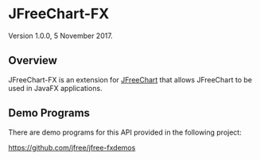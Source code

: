 JFreeChart-FX
=============

Version 1.0.0, 5 November 2017.

Overview
--------
JFreeChart-FX is an extension for [JFreeChart](https://github.com/jfree/jfreechart "JFreeChart Project Page at GitHub") 
that allows JFreeChart to be used in JavaFX applications.

Demo Programs
-------------
There are demo programs for this API provided in the following project:

https://github.com/jfree/jfree-fxdemos